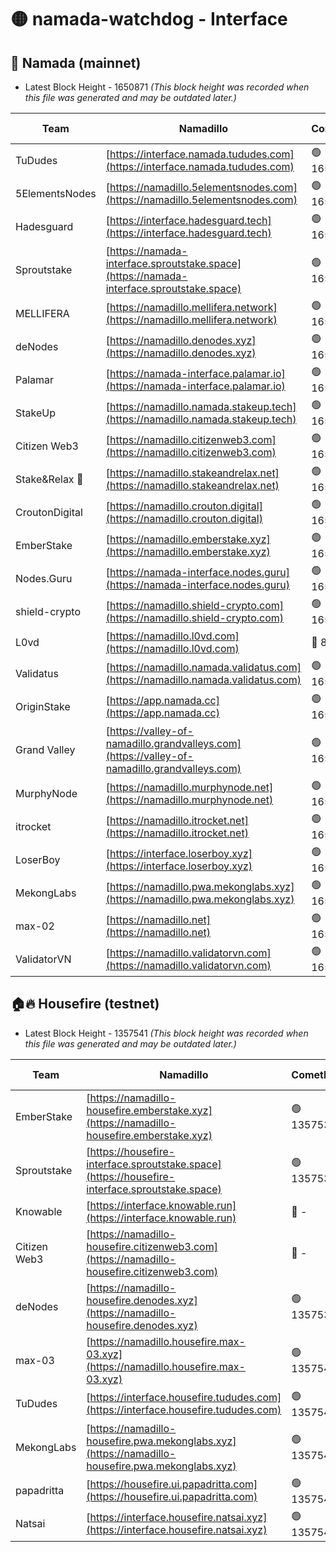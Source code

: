 # 🟡 namada-watchdog - Interface

## 🚀 Namada (mainnet)
- Latest Block Height - 1650871 *(This block height was recorded when this file was generated and may be outdated later.)*

| Team | Namadillo | CometBFT | Indexer | MASP Indexer |
|-|-|-|-|-|
| TuDudes | [https://interface.namada.tududes.com](https://interface.namada.tududes.com) | 🟢 1650856 | 🟢 1650856 | 🟢 1650855 |
| 5ElementsNodes | [https://namadillo.5elementsnodes.com](https://namadillo.5elementsnodes.com) | 🟢 1650856 | 🟢 1650856 | 🟢 1650856 |
| Hadesguard | [https://interface.hadesguard.tech](https://interface.hadesguard.tech) | 🟢 1650857 | 🟢 1650856 | 🟢 1650856 |
| Sproutstake | [https://namada-interface.sproutstake.space](https://namada-interface.sproutstake.space) | 🟢 1650857 | 🟢 1650857 | 🟢 1650858 |
| MELLIFERA | [https://namadillo.mellifera.network](https://namadillo.mellifera.network) | 🟢 1650858 | 🟢 1650858 | 🟢 1650858 |
| deNodes | [https://namadillo.denodes.xyz](https://namadillo.denodes.xyz) | 🟢 1650859 | 🟢 1650859 | 🟢 1650859 |
| Palamar | [https://namada-interface.palamar.io](https://namada-interface.palamar.io) | 🟢 1650859 | 🟢 1650859 | 🟢 1650859 |
| StakeUp | [https://namadillo.namada.stakeup.tech](https://namadillo.namada.stakeup.tech) | 🟢 1650860 | 🟢 1650860 | 🟢 1650860 |
| Citizen Web3 | [https://namadillo.citizenweb3.com](https://namadillo.citizenweb3.com) | 🟢 1650860 | 🟢 1650860 | 🟢 1650860 |
| Stake&Relax 🦥 | [https://namadillo.stakeandrelax.net](https://namadillo.stakeandrelax.net) | 🟢 1650861 | 🟢 1650861 | 🟢 1650861 |
| CroutonDigital | [https://namadillo.crouton.digital](https://namadillo.crouton.digital) | 🟢 1650862 | 🔴 1338918 | 🟢 1650862 |
| EmberStake | [https://namadillo.emberstake.xyz](https://namadillo.emberstake.xyz) | 🟢 1650862 | 🟢 1650862 | 🟢 1650862 |
| Nodes.Guru | [https://namada-interface.nodes.guru](https://namada-interface.nodes.guru) | 🟢 1650862 | 🟢 1650862 | 🟢 1650862 |
| shield-crypto | [https://namadillo.shield-crypto.com](https://namadillo.shield-crypto.com) | 🟢 1650863 | 🟢 1650862 | 🟢 1650863 |
| L0vd | [https://namadillo.l0vd.com](https://namadillo.l0vd.com) | 🔴 894059 | 🔴 1339141 | 🔴 894059 |
| Validatus | [https://namadillo.namada.validatus.com](https://namadillo.namada.validatus.com) | 🟢 1650864 | 🔴 1338199 | 🟢 1650864 |
| OriginStake | [https://app.namada.cc](https://app.namada.cc) | 🟢 1650864 | 🟢 1650864 | 🟢 1650864 |
| Grand Valley | [https://valley-of-namadillo.grandvalleys.com](https://valley-of-namadillo.grandvalleys.com) | 🟢 1650865 | 🟢 1650864 | 🟢 1650864 |
| MurphyNode | [https://namadillo.murphynode.net](https://namadillo.murphynode.net) | 🟢 1650866 | 🟢 1650866 | 🔴 - |
| itrocket | [https://namadillo.itrocket.net](https://namadillo.itrocket.net) | 🟢 1650867 | 🟢 1650867 | 🟢 1650867 |
| LoserBoy | [https://interface.loserboy.xyz](https://interface.loserboy.xyz) | 🟢 1650867 | 🟢 1650867 | 🔴 - |
| MekongLabs | [https://namadillo.pwa.mekonglabs.xyz](https://namadillo.pwa.mekonglabs.xyz) | 🟢 1650870 | 🟢 1650870 | 🟢 1650870 |
| max-02 | [https://namadillo.net](https://namadillo.net) | 🟢 1650870 | 🟢 1650870 | 🟢 1650870 |
| ValidatorVN | [https://namadillo.validatorvn.com](https://namadillo.validatorvn.com) | 🟢 1650871 | 🟢 1650871 | 🟢 1650870 |

## 🏠🔥 Housefire (testnet)
- Latest Block Height - 1357541 *(This block height was recorded when this file was generated and may be outdated later.)*

| Team | Namadillo | CometBFT | Indexer | MASP Indexer |
|-|-|-|-|-|
| EmberStake | [https://namadillo-housefire.emberstake.xyz](https://namadillo-housefire.emberstake.xyz) | 🟢 1357537 | 🟢 1357537 | 🔴 1083022 |
| Sproutstake | [https://housefire-interface.sproutstake.space](https://housefire-interface.sproutstake.space) | 🟢 1357537 | 🟢 1357537 | 🟢 1357537 |
| Knowable | [https://interface.knowable.run](https://interface.knowable.run) | 🔴 - | 🔴 - | 🔴 - |
| Citizen Web3 | [https://namadillo-housefire.citizenweb3.com](https://namadillo-housefire.citizenweb3.com) | 🔴 - | 🔴 - | 🔴 - |
| deNodes | [https://namadillo-housefire.denodes.xyz](https://namadillo-housefire.denodes.xyz) | 🟢 1357539 | 🟢 1357539 | 🟢 1357539 |
| max-03 | [https://namadillo.housefire.max-03.xyz](https://namadillo.housefire.max-03.xyz) | 🟢 1357540 | 🟢 1357539 | 🟢 1357540 |
| TuDudes | [https://interface.housefire.tududes.com](https://interface.housefire.tududes.com) | 🟢 1357540 | 🟢 1357540 | 🟢 1357540 |
| MekongLabs | [https://namadillo-housefire.pwa.mekonglabs.xyz](https://namadillo-housefire.pwa.mekonglabs.xyz) | 🟢 1357540 | 🟢 1357540 | 🔴 1083022 |
| papadritta | [https://housefire.ui.papadritta.com](https://housefire.ui.papadritta.com) | 🟢 1357541 | 🟢 1357540 | 🟢 1357540 |
| Natsai | [https://interface.housefire.natsai.xyz](https://interface.housefire.natsai.xyz) | 🟢 1357541 | 🟢 1357541 | 🟢 1357541 |

